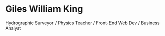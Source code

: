 # Giles William King

Hydrographic Surveyor / Physics Teacher / Front-End Web Dev / Business Analyst
